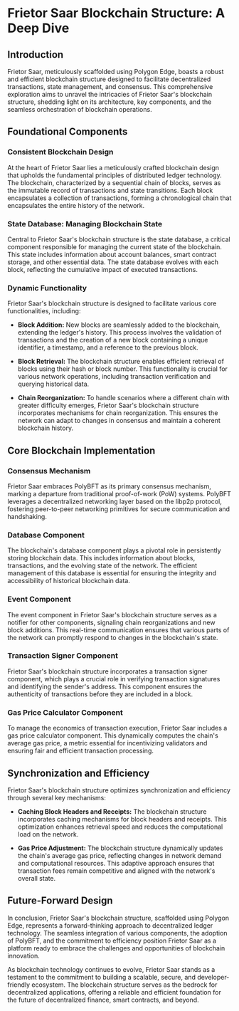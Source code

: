 # Frietor Saar Blockchain Structure: A Deep Dive

## Introduction

Frietor Saar, meticulously scaffolded using Polygon Edge, boasts a robust and efficient blockchain structure designed to facilitate decentralized transactions, state management, and consensus. This comprehensive exploration aims to unravel the intricacies of Frietor Saar's blockchain structure, shedding light on its architecture, key components, and the seamless orchestration of blockchain operations.

## Foundational Components

### **Consistent Blockchain Design**

At the heart of Frietor Saar lies a meticulously crafted blockchain design that upholds the fundamental principles of distributed ledger technology. The blockchain, characterized by a sequential chain of blocks, serves as the immutable record of transactions and state transitions. Each block encapsulates a collection of transactions, forming a chronological chain that encapsulates the entire history of the network.

### **State Database: Managing Blockchain State**

Central to Frietor Saar's blockchain structure is the state database, a critical component responsible for managing the current state of the blockchain. This state includes information about account balances, smart contract storage, and other essential data. The state database evolves with each block, reflecting the cumulative impact of executed transactions.

### **Dynamic Functionality**

Frietor Saar's blockchain structure is designed to facilitate various core functionalities, including:

- **Block Addition:** New blocks are seamlessly added to the blockchain, extending the ledger's history. This process involves the validation of transactions and the creation of a new block containing a unique identifier, a timestamp, and a reference to the previous block.

- **Block Retrieval:** The blockchain structure enables efficient retrieval of blocks using their hash or block number. This functionality is crucial for various network operations, including transaction verification and querying historical data.

- **Chain Reorganization:** To handle scenarios where a different chain with greater difficulty emerges, Frietor Saar's blockchain structure incorporates mechanisms for chain reorganization. This ensures the network can adapt to changes in consensus and maintain a coherent blockchain history.

## Core Blockchain Implementation

### **Consensus Mechanism**

Frietor Saar embraces PolyBFT as its primary consensus mechanism, marking a departure from traditional proof-of-work (PoW) systems. PolyBFT leverages a decentralized networking layer based on the libp2p protocol, fostering peer-to-peer networking primitives for secure communication and handshaking.

### **Database Component**

The blockchain's database component plays a pivotal role in persistently storing blockchain data. This includes information about blocks, transactions, and the evolving state of the network. The efficient management of this database is essential for ensuring the integrity and accessibility of historical blockchain data.

### **Event Component**

The event component in Frietor Saar's blockchain structure serves as a notifier for other components, signaling chain reorganizations and new block additions. This real-time communication ensures that various parts of the network can promptly respond to changes in the blockchain's state.

### **Transaction Signer Component**

Frietor Saar's blockchain structure incorporates a transaction signer component, which plays a crucial role in verifying transaction signatures and identifying the sender's address. This component ensures the authenticity of transactions before they are included in a block.

### **Gas Price Calculator Component**

To manage the economics of transaction execution, Frietor Saar includes a gas price calculator component. This dynamically computes the chain's average gas price, a metric essential for incentivizing validators and ensuring fair and efficient transaction processing.

## Synchronization and Efficiency

Frietor Saar's blockchain structure optimizes synchronization and efficiency through several key mechanisms:

- **Caching Block Headers and Receipts:** The blockchain structure incorporates caching mechanisms for block headers and receipts. This optimization enhances retrieval speed and reduces the computational load on the network.

- **Gas Price Adjustment:** The blockchain structure dynamically updates the chain's average gas price, reflecting changes in network demand and computational resources. This adaptive approach ensures that transaction fees remain competitive and aligned with the network's overall state.

## Future-Forward Design

In conclusion, Frietor Saar's blockchain structure, scaffolded using Polygon Edge, represents a forward-thinking approach to decentralized ledger technology. The seamless integration of various components, the adoption of PolyBFT, and the commitment to efficiency position Frietor Saar as a platform ready to embrace the challenges and opportunities of blockchain innovation.

As blockchain technology continues to evolve, Frietor Saar stands as a testament to the commitment to building a scalable, secure, and developer-friendly ecosystem. The blockchain structure serves as the bedrock for decentralized applications, offering a reliable and efficient foundation for the future of decentralized finance, smart contracts, and beyond.